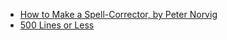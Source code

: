 + [How to Make a Spell-Corrector, by Peter Norvig](http://norvig.com/spell-correct.html)
+ [500 Lines or Less](https://github.com/aosabook/500lines)
